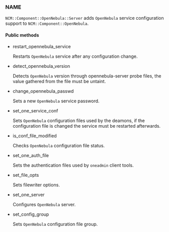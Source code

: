 
### NAME

`NCM::Component::OpenNebula::Server` adds `OpenNebula` service configuration 
support to `NCM::Component::OpenNebula`.

#### Public methods

- restart\_opennebula\_service

    Restarts `OpenNebula` service after any
    configuration change.

- detect\_opennebula\_version

    Detects `OpenNebula` version through opennebula-server probe files,
    the value gathered from the file must be untaint.

- change\_opennebula\_passwd

    Sets a new `OpenNebula` service password.

- set\_one\_service\_conf

    Sets `OpenNebula` configuration files used by
    the deamons, if the configuration file is changed the
    service must be restarted afterwards.

- is\_conf\_file\_modified

    Checks `OpenNebula` configuration file status.

- set\_one\_auth\_file

    Sets the authentication files used by
    `oneadmin` client tools.

- set\_file\_opts

    Sets filewriter options.

- set\_one\_server

    Configures `OpenNebula` server.

- set\_config\_group

    Sets `OpenNebula` configuration file group.

